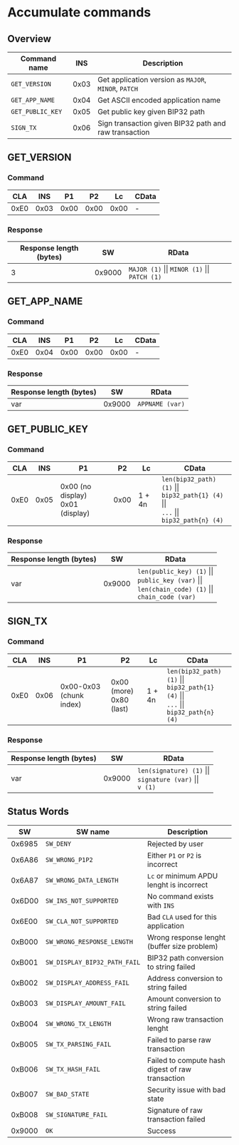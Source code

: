 # Accumulate commands

## Overview

| Command name | INS | Description |
| --- | --- | --- |
| `GET_VERSION` | 0x03 | Get application version as `MAJOR`, `MINOR`, `PATCH` |
| `GET_APP_NAME` | 0x04 | Get ASCII encoded application name |
| `GET_PUBLIC_KEY` | 0x05 | Get public key given BIP32 path |
| `SIGN_TX` | 0x06 | Sign transaction given BIP32 path and raw transaction |

## GET_VERSION

### Command

| CLA | INS | P1 | P2 | Lc | CData |
| --- | --- | --- | --- | --- | --- |
| 0xE0 | 0x03 | 0x00 | 0x00 | 0x00 | - |

### Response

| Response length (bytes) | SW | RData |
| --- | --- | --- |
| 3 | 0x9000 | `MAJOR (1)` \|\| `MINOR (1)` \|\| `PATCH (1)` |

## GET_APP_NAME

### Command

| CLA | INS | P1 | P2 | Lc | CData |
| --- | --- | --- | --- | --- | --- |
| 0xE0 | 0x04 | 0x00 | 0x00 | 0x00 | - |

### Response

| Response length (bytes) | SW | RData |
| --- | --- | --- |
| var | 0x9000 | `APPNAME (var)` |

## GET_PUBLIC_KEY

### Command

| CLA | INS | P1 | P2 | Lc | CData |
| --- | --- | --- | --- | --- | --- |
| 0xE0 | 0x05 | 0x00 (no display) <br> 0x01 (display) | 0x00 | 1 + 4n | `len(bip32_path) (1)` \|\|<br> `bip32_path{1} (4)` \|\|<br>`...` \|\|<br>`bip32_path{n} (4)` |

### Response

| Response length (bytes) | SW | RData |
| --- | --- | --- |
| var | 0x9000 | `len(public_key) (1)` \|\|<br> `public_key (var)` \|\|<br> `len(chain_code) (1)` \|\|<br> `chain_code (var)` |

## SIGN_TX

### Command

| CLA | INS | P1 | P2 | Lc | CData |
| --- | --- | --- | --- | --- | --- |
| 0xE0 | 0x06 | 0x00-0x03 (chunk index) | 0x00 (more) <br> 0x80 (last) | 1 + 4n | `len(bip32_path) (1)` \|\|<br> `bip32_path{1} (4)` \|\|<br>`...` \|\|<br>`bip32_path{n} (4)` |

### Response

| Response length (bytes) | SW | RData |
| --- | --- | --- |
| var | 0x9000 | `len(signature) (1)` \|\| <br> `signature (var)` \|\| <br> `v (1)`|


## Status Words

| SW | SW name | Description |
| --- | --- | --- |
| 0x6985 | `SW_DENY` | Rejected by user |
| 0x6A86 | `SW_WRONG_P1P2` | Either `P1` or `P2` is incorrect |
| 0x6A87 | `SW_WRONG_DATA_LENGTH` | `Lc` or minimum APDU lenght is incorrect |
| 0x6D00 | `SW_INS_NOT_SUPPORTED` | No command exists with `INS` |
| 0x6E00 | `SW_CLA_NOT_SUPPORTED` | Bad `CLA` used for this application |
| 0xB000 | `SW_WRONG_RESPONSE_LENGTH` | Wrong response lenght (buffer size problem) |
| 0xB001 | `SW_DISPLAY_BIP32_PATH_FAIL` | BIP32 path conversion to string failed |
| 0xB002 | `SW_DISPLAY_ADDRESS_FAIL` | Address conversion to string failed |
| 0xB003 | `SW_DISPLAY_AMOUNT_FAIL` | Amount conversion to string failed |
| 0xB004 | `SW_WRONG_TX_LENGTH` | Wrong raw transaction lenght |
| 0xB005 | `SW_TX_PARSING_FAIL` | Failed to parse raw transaction |
| 0xB006 | `SW_TX_HASH_FAIL` | Failed to compute hash digest of raw transaction |
| 0xB007 | `SW_BAD_STATE` | Security issue with bad state |
| 0xB008 | `SW_SIGNATURE_FAIL` | Signature of raw transaction failed |
| 0x9000 | `OK` | Success |
